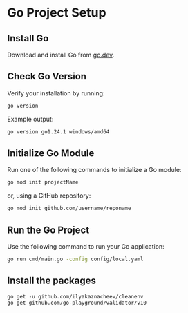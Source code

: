 # Go Project Setup

## Install Go  
Download and install Go from [go.dev](https://go.dev/).  

## Check Go Version  
Verify your installation by running:  
```sh
go version
```
Example output:  
```sh
go version go1.24.1 windows/amd64
```

## Initialize Go Module  
Run one of the following commands to initialize a Go module:  
```sh
go mod init projectName
```
or, using a GitHub repository:  
```sh
go mod init github.com/username/reponame
```

## Run the Go Project  
Use the following command to run your Go application:  
```sh
go run cmd/main.go -config config/local.yaml
```

## Install the packages
```
go get -u github.com/ilyakaznacheev/cleanenv
go get github.com/go-playground/validator/v10
```


